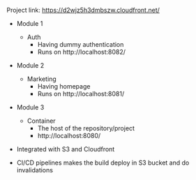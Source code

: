 Project link: https://d2wjz5h3dmbszw.cloudfront.net/

- Module 1
    - Auth
      - Having dummy authentication
      - Runs on http://localhost:8082/
- Module 2
    - Marketing
      - Having homepage
      - Runs on http://localhost:8081/
- Module 3
    - Container
      - The host of the repository/project
      - http://localhost:8080/

- Integrated with S3 and Cloudfront
- CI/CD pipelines makes the build deploy in S3 bucket and do invalidations
